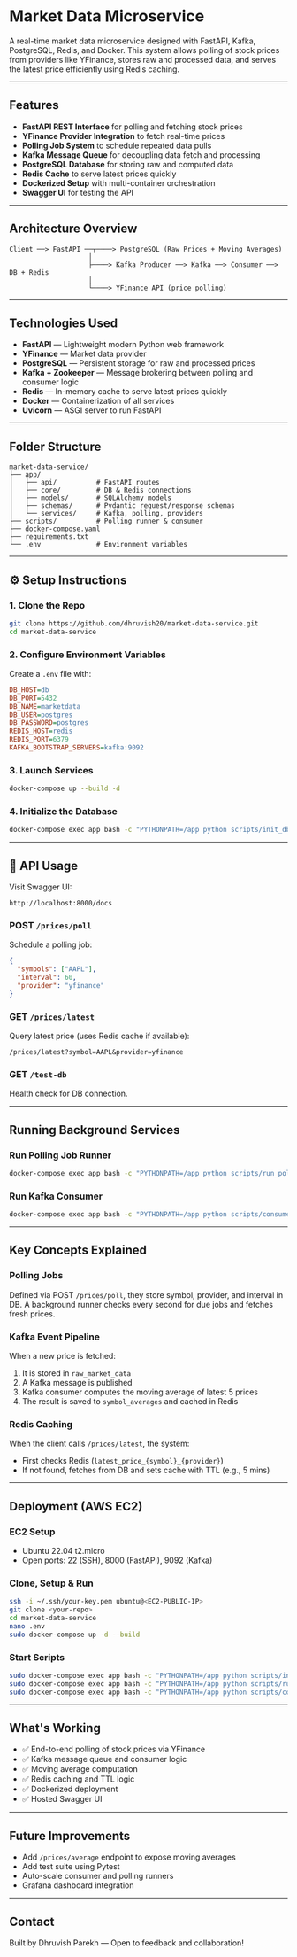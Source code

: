 # Market Data Microservice

A real-time market data microservice designed with FastAPI, Kafka, PostgreSQL, Redis, and Docker. This system allows polling of stock prices from providers like YFinance, stores raw and processed data, and serves the latest price efficiently using Redis caching.

---

## Features

* **FastAPI REST Interface** for polling and fetching stock prices
* **YFinance Provider Integration** to fetch real-time prices
* **Polling Job System** to schedule repeated data pulls
* **Kafka Message Queue** for decoupling data fetch and processing
* **PostgreSQL Database** for storing raw and computed data
* **Redis Cache** to serve latest prices quickly
* **Dockerized Setup** with multi-container orchestration
* **Swagger UI** for testing the API

---

## Architecture Overview

```
Client ──> FastAPI ──┬────> PostgreSQL (Raw Prices + Moving Averages)
                    │
                    ├────> Kafka Producer ──> Kafka ──> Consumer ──> DB + Redis
                    │
                    └────> YFinance API (price polling)
```

---

## Technologies Used

* **FastAPI** — Lightweight modern Python web framework
* **YFinance** — Market data provider
* **PostgreSQL** — Persistent storage for raw and processed prices
* **Kafka + Zookeeper** — Message brokering between polling and consumer logic
* **Redis** — In-memory cache to serve latest prices quickly
* **Docker** — Containerization of all services
* **Uvicorn** — ASGI server to run FastAPI

---

## Folder Structure

```
market-data-service/
├── app/
│   ├── api/          # FastAPI routes
│   ├── core/         # DB & Redis connections
│   ├── models/       # SQLAlchemy models
│   ├── schemas/      # Pydantic request/response schemas
│   └── services/     # Kafka, polling, providers
├── scripts/          # Polling runner & consumer
├── docker-compose.yaml
├── requirements.txt
└── .env              # Environment variables
```

---

## ⚙️ Setup Instructions

### 1. Clone the Repo

```bash
git clone https://github.com/dhruvish20/market-data-service.git
cd market-data-service
```

### 2. Configure Environment Variables

Create a `.env` file with:

```ini
DB_HOST=db
DB_PORT=5432
DB_NAME=marketdata
DB_USER=postgres
DB_PASSWORD=postgres
REDIS_HOST=redis
REDIS_PORT=6379
KAFKA_BOOTSTRAP_SERVERS=kafka:9092
```

### 3. Launch Services

```bash
docker-compose up --build -d
```

### 4. Initialize the Database

```bash
docker-compose exec app bash -c "PYTHONPATH=/app python scripts/init_db.py"
```

---

## 🧪 API Usage

Visit Swagger UI:

```
http://localhost:8000/docs
```

### POST `/prices/poll`

Schedule a polling job:

```json
{
  "symbols": ["AAPL"],
  "interval": 60,
  "provider": "yfinance"
}
```

### GET `/prices/latest`

Query latest price (uses Redis cache if available):

```http
/prices/latest?symbol=AAPL&provider=yfinance
```

### GET `/test-db`

Health check for DB connection.

---

## Running Background Services

### Run Polling Job Runner

```bash
docker-compose exec app bash -c "PYTHONPATH=/app python scripts/run_polling_jobs.py"
```

### Run Kafka Consumer

```bash
docker-compose exec app bash -c "PYTHONPATH=/app python scripts/consumer.py"
```

---

## Key Concepts Explained

### Polling Jobs

Defined via POST `/prices/poll`, they store symbol, provider, and interval in DB. A background runner checks every second for due jobs and fetches fresh prices.

### Kafka Event Pipeline

When a new price is fetched:

1. It is stored in `raw_market_data`
2. A Kafka message is published
3. Kafka consumer computes the moving average of latest 5 prices
4. The result is saved to `symbol_averages` and cached in Redis

### Redis Caching

When the client calls `/prices/latest`, the system:

* First checks Redis (`latest_price_{symbol}_{provider}`)
* If not found, fetches from DB and sets cache with TTL (e.g., 5 mins)

---

##  Deployment (AWS EC2)

### EC2 Setup

* Ubuntu 22.04 t2.micro
* Open ports: 22 (SSH), 8000 (FastAPI), 9092 (Kafka)

### Clone, Setup & Run

```bash
ssh -i ~/.ssh/your-key.pem ubuntu@<EC2-PUBLIC-IP>
git clone <your-repo>
cd market-data-service
nano .env
sudo docker-compose up -d --build
```

### Start Scripts

```bash
sudo docker-compose exec app bash -c "PYTHONPATH=/app python scripts/init_db.py"
sudo docker-compose exec app bash -c "PYTHONPATH=/app python scripts/run_polling_jobs.py"
sudo docker-compose exec app bash -c "PYTHONPATH=/app python scripts/consumer.py"
```

---

## What's Working

* ✅ End-to-end polling of stock prices via YFinance
* ✅ Kafka message queue and consumer logic
* ✅ Moving average computation
* ✅ Redis caching and TTL logic
* ✅ Dockerized deployment
* ✅ Hosted Swagger UI

---

## Future Improvements

* Add `/prices/average` endpoint to expose moving averages
* Add test suite using Pytest
* Auto-scale consumer and polling runners
* Grafana dashboard integration

---

## Contact

Built by Dhruvish Parekh — Open to feedback and collaboration!
